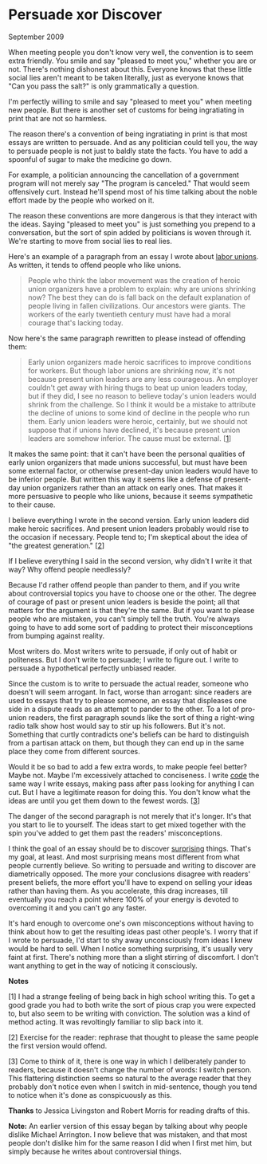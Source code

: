 # Persuade xor Discover

September 2009  
  
When meeting people you don't know very well, the convention is
to seem extra friendly. You smile and say "pleased to meet you,"
whether you are or not. There's nothing dishonest about this.
Everyone knows that these little social lies aren't meant
to be taken literally, just as everyone knows that 
"Can you pass the salt?" is only grammatically a question.  
  
I'm perfectly willing to smile and say "pleased to meet you"
when meeting new people. But there is another set of 
customs for being ingratiating in print that are not so
harmless.  
  
The reason there's a convention of being ingratiating in print
is that most essays are written to persuade.
And as any politician could tell
you, the way to persuade people is not just to baldly state the
facts. You have to add a spoonful of sugar to make the medicine
go down.  
  
For example, a politician announcing the cancellation of 
a government program will not merely say "The
program is canceled." That would seem offensively
curt. Instead he'll spend most of his time talking about the
noble effort made by the people who worked on it.  
  
The reason these conventions are more dangerous is that they
interact with the ideas. Saying "pleased to meet you" is just
something you prepend to a conversation, but the sort of spin 
added by politicians is woven through it. We're starting to
move from social lies to real lies.  
  
Here's an example of a paragraph from an essay I wrote about
[labor unions](unions.html). As written,
it tends to offend people who like unions.

> 
>  People who think the labor movement was the creation of heroic
>  union organizers have a problem to explain: why are unions shrinking
>  now? The best they can do is fall back on the default explanation
>  of people living in fallen civilizations. Our ancestors were
>  giants. The workers of the early twentieth century must have had
>  a moral courage that's lacking today.
> 


Now here's the same paragraph rewritten to please instead of
offending them:

> 
>  Early union organizers made heroic sacrifices to improve conditions
>  for workers. But though
>  labor unions are shrinking now, it's not because present union
>  leaders are any less courageous. An employer couldn't get away
>  with hiring thugs to beat up union leaders today, but if they
>  did, I see no reason to believe today's union leaders would shrink
>  from the challenge. So I think it would be a mistake to attribute
>  the decline of unions to some kind of decline in the people who
>  run them. Early union leaders were heroic, certainly, but we
>  should not suppose that if unions have declined, it's because
>  present union leaders are somehow inferior. The cause must be
>  external.
> [[1](#f1n)]
> 


It makes the same point: that it can't have been the personal
qualities of early union organizers that made unions successful,
but must have been some external factor, or otherwise present-day
union leaders would have to be inferior people. But written this
way it seems like a defense of present-day union organizers rather
than an attack on early ones. That makes it more persuasive to
people who like unions, because it seems sympathetic to their cause.  
  
I believe everything I wrote in the second version. Early union
leaders did make heroic sacrifices. And
present union leaders probably would rise to the occasion if
necessary. People tend to; I'm skeptical about the idea of "the
greatest generation." 
[[2](#f2n)]  
  
If I believe everything I said in the second version, why didn't I
write it that way? Why offend people needlessly?  
  
Because I'd rather offend people than pander to them, 
and if you write about controversial topics you have to choose one or the other. The degree of
courage of past or present union leaders is beside the point; all
that matters for the argument is that they're the same.
But if you want to please
people who are mistaken, you can't simply tell the truth. You're
always going to have to add some sort of padding to protect their
misconceptions from bumping against reality.  
  
Most writers do. Most writers write to persuade, if only out of
habit or politeness. But I don't write to persuade; I write to
figure out. I write to persuade a hypothetical perfectly unbiased
reader.  
  
Since the custom is to write to persuade the actual reader, someone
who doesn't will seem arrogant. In fact, worse than arrogant: since
readers are used to essays that try to please someone, an essay
that displeases one side in a dispute reads as an attempt to pander
to the other. To a lot of pro-union readers, the first paragraph
sounds like the sort of thing a right-wing radio talk show host
would say to stir up his followers. But it's not. Something that
curtly contradicts one's beliefs can be hard to distinguish from a
partisan attack on them, but though they can end up in the same
place they come from different sources.  
  
Would it be so bad to add a few extra words, to make people feel
better? Maybe not. Maybe I'm excessively attached to conciseness.
I write [code](power.html) the same way I write essays, 
making pass after pass
looking for anything I can cut. But I have a legitimate reason for
doing this. You don't know what the ideas are until you get them
down to the fewest words. 
[[3](#f3n)]  
  
The danger of the second paragraph
is not merely that it's longer. It's that you start to lie to
yourself. The ideas start to get mixed together with the spin
you've added to get them past the readers' misconceptions.  
  
I think the goal of an essay should be to discover 
[surprising](essay.html) things. That's my goal, at least.
And most surprising means most different from what people currently
believe. So writing to persuade and writing to discover are
diametrically opposed. The more your conclusions disagree with
readers' present beliefs, the more effort you'll have to expend on
selling your ideas rather than having them. As you accelerate,
this drag increases, till eventually you reach a point where 100%
of your energy is devoted to overcoming it and you can't go any
faster.  
  
It's hard enough to overcome one's own misconceptions without having
to think about how to get the resulting ideas past other people's.
I worry that if I wrote to persuade, I'd start to shy away unconsciously
from ideas I knew would be hard to sell. When I notice something
surprising, it's usually very faint at first. There's nothing more
than a slight stirring of discomfort. I don't want anything to get
in the way of noticing it consciously.  
  
  
  
  
  
  
  

**Notes**  
  
[1]
I had a strange feeling of being back in high school writing
this. To get a good grade you had to both write the sort of pious
crap you were expected to, but also seem to be writing with conviction.
The solution was a kind of method acting. It was revoltingly
familiar to slip back into it.  
  
[2]
Exercise for the reader:
rephrase that thought to please the same people the first version
would offend.  
  
[3]
Come to think of it, there is one way in which I deliberately
pander to readers, because it doesn't change the number of words:
I switch person. This flattering distinction seems so natural to
the average reader that they probably don't notice even when I
switch in mid-sentence, though you tend to notice when it's done
as conspicuously as this.  
  
**Thanks** to Jessica Livingston and Robert Morris
for reading drafts of this.  
  
**Note:** An earlier version of this essay began by talking
about why people dislike Michael Arrington. I now believe that
was mistaken, and that most people don't dislike him for the
same reason I did when I first met him, but simply because
he writes about controversial things.  
  
